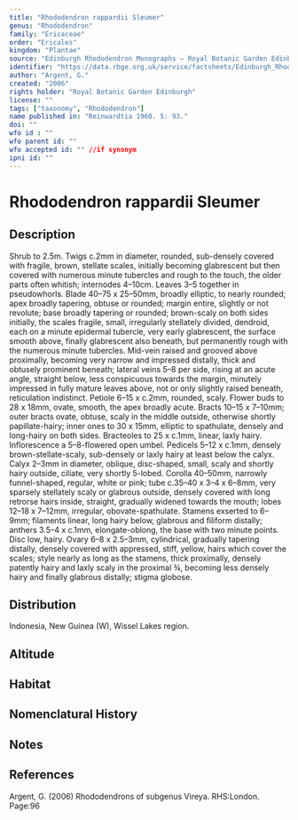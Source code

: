```yaml
---
title: "Rhododendron rappardii Sleumer"
genus: "Rhododendron"
family: "Ericaceae"
order: "Ericales"
kingdom: "Plantae"
source: "Edinburgh Rhododendron Monographs – Royal Botanic Garden Edinburgh"
identifier: "https://data.rbge.org.uk/service/factsheets/Edinburgh_Rhododendron_Monographs.xhtml"
author: "Argent, G."
created: "2006"
rights holder: "Royal Botanic Garden Edinburgh"
license: ""
tags: ["taxonomy", "Rhododendron"]
name published in: "Reinwardtia 1960. 5: 93."
doi: ""
wfo id : ""
wfo parent id: ""
wfo accepted id: "" //if synonym                      
ipni id: ""
---
```


                       

# Rhododendron rappardii Sleumer

## Description
Shrub to 2.5m. Twigs c.2mm in diameter, rounded, sub-densely covered with fragile, brown, stellate scales, initially becoming glabrescent but then covered with numerous minute tubercles and rough to the touch, the older parts often whitish; internodes 4–10cm. Leaves 3–5 together in pseudowhorls. Blade 40–75 x 25–50mm, broadly elliptic, to nearly rounded; apex broadly tapering, obtuse or rounded; margin entire, slightly or not revolute; base broadly tapering or rounded; brown-scaly on both sides initially, the scales fragile, small, irregularly stellately divided, dendroid, each on a minute epidermal tubercle, very early glabrescent, the surface smooth above, finally glabrescent also beneath, but permanently rough with the numerous minute tubercles. Mid-vein raised and grooved above proximally, becoming very narrow and impressed distally, thick and obtusely prominent beneath; lateral veins 5–8 per side, rising at an acute angle, straight below, less conspicuous towards the margin, minutely impressed in fully mature leaves above, not or only slightly raised beneath, reticulation indistinct. Petiole 6–15 x c.2mm, rounded, scaly. Flower buds to 28 x 18mm, ovate, smooth, the apex broadly acute. Bracts 10–15 x 7–10mm; outer bracts ovate, obtuse, scaly in the middle outside, otherwise shortly papillate-hairy; inner ones to 30 x 15mm, elliptic to spathulate, densely and long-hairy on both sides. Bracteoles to 25 x c.1mm, linear, laxly hairy. Inflorescence a 5–8-flowered open umbel. Pedicels 5–12 x c.1mm, densely brown-stellate-scaly, sub-densely or laxly hairy at least below the calyx. Calyx 2–3mm in diameter, oblique, disc-shaped, small, scaly and shortly hairy outside, ciliate, very shortly 5-lobed. Corolla 40–50mm, narrowly funnel-shaped, regular, white or pink; tube c.35–40 x 3–4 x 6–8mm, very sparsely stellately scaly or glabrous outside, densely covered with long retrorse hairs inside, straight, gradually widened towards the mouth; lobes 12–18 x 7–12mm, irregular, obovate-spathulate. Stamens exserted to 6–9mm; filaments linear, long hairy below, glabrous and filiform distally; anthers 3.5–4 x c.1mm, elongate-oblong, the base with two minute points. Disc low, hairy. Ovary 6–8 x 2.5–3mm, cylindrical, gradually tapering distally, densely covered with appressed, stiff, yellow, hairs which cover the scales; style nearly as long as the stamens, thick proximally, densely patently hairy and laxly scaly in the proximal ¾, becoming less densely hairy and finally glabrous distally; stigma globose.

## Distribution
Indonesia, New Guinea (W), Wissel Lakes region.

## Altitude


## Habitat


## Nomenclatural History

                       
## Notes


## References

Argent, G. (2006) Rhododendrons of subgenus Vireya. RHS:London. Page:96
